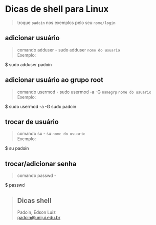 # Dicas de shell para Linux



>troque `padoin` nos exemplos pelo seu `nome/login`



## adicionar usuário

> comando adduser - sudo adduser `nome do usuario`  
> Exemplo: 

$ sudo adduser padoin  



## adicionar usuário ao grupo root

> comando usermod - sudo usermod -a -G `namegrp` `nome do usuario`  
> Exemplo:

$ sudo usermod -a -G sudo padoin


## trocar de usuário 

> comando su - su `nome do usuario`  
> Exemplo: 

$ su padoin



## trocar/adicionar senha 
> comando passwd -   

$ passwd







> ## Dicas shell
> Padoin, Edson Luiz  
> padoin@unijui.edu.br

